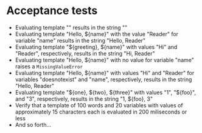 # Acceptance tests

* Evaluating template "" results in the string ""
* Evaluating template "Hello, ${name}" with the value "Reader" for variable "name" results in the string "Hello, Reader"
* Evaluating template "${greeting}, ${name}" with values "Hi" and "Reader", respectively, results in the string "Hi, Reader"
* Evaluating template "Hello, ${name}" with no value for variable "name" raises a `MissingValueError`
* Evaluating template "Hello, ${name}" with values "Hi" and "Reader" for variables "doesnotexist" and "name", respectively, results in the string "Hello, Reader"
* Evaluating template "${one}, ${two}, ${three}" with values "1", "${foo}", and "3", respectively, results in the string "1, ${foo}, 3"
* Verify that a template of 100 words and 20 variables with values of approximately 15 characters each is evaluated in 200 miliseconds or less
* And so forth...